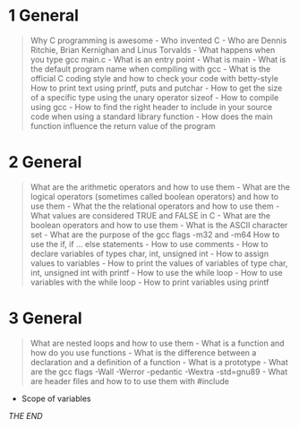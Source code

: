 
# 1 General
> Why C programming is awesome
    - Who invented C
    - Who are Dennis Ritchie, Brian Kernighan and Linus Torvalds
    - What happens when you type gcc main.c
    - What is an entry point
    - What is main
    - What is the default program name when compiling with gcc
    - What is the official C coding style and how to check your code with betty-style
> How to print text using printf, puts and putchar
    - How to get the size of a specific type using the unary operator sizeof
    - How to compile using gcc
    - How to find the right header to include in your source code when using a standard library function
    - How does the main function influence the return value of the program

# 2 General 
> What are the arithmetic operators and how to use them
    - What are the logical operators (sometimes called boolean operators) and how to use them
    - What the the relational operators and how to use them
    - What values are considered TRUE and FALSE in C
    - What are the boolean operators and how to use them
    - What is the ASCII character set
    - What are the purpose of the gcc flags -m32 and -m64
> How to use the if, if ... else statements
    - How to use comments
    - How to declare variables of types char, int, unsigned int
    - How to assign values to variables
    - How to print the values of variables of type char, int, unsigned int with printf
    - How to use the while loop
    - How to use variables with the while loop
    - How to print variables using printf


# 3 General
> What are nested loops and how to use them
    - What is a function and how do you use functions
    - What is the difference between a declaration and a definition of a function
    - What is a prototype
    - What are the gcc flags -Wall -Werror -pedantic -Wextra -std=gnu89
    - What are header files and how to to use them with #include
- Scope of variables


*THE END*
